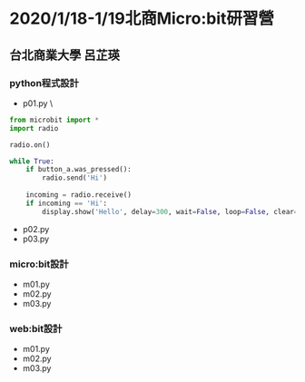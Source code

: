 # 2020/1/18-1/19北商Micro:bit研習營
## 台北商業大學 呂芷瑛

### python程式設計
- p01.py \
```python
from microbit import *
import radio

radio.on()

while True:
    if button_a.was_pressed():
        radio.send('Hi') 
        
    incoming = radio.receive()
    if incoming == 'Hi':
        display.show('Hello', delay=300, wait=False, loop=False, clear=True)

```
- p02.py
- p03.py

### micro:bit設計
- m01.py
- m02.py
- m03.py


### web:bit設計
- m01.py
- m02.py
- m03.py





